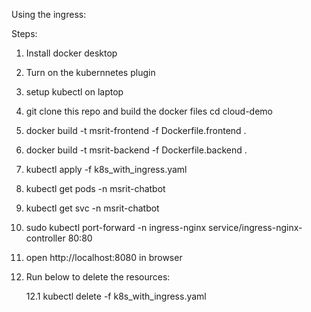 
Using the ingress:

Steps:

1. Install docker desktop 

2. Turn on the kubernnetes plugin

3. setup kubectl on laptop

4. git clone this repo and build the docker files cd cloud-demo

5. docker build -t msrit-frontend -f Dockerfile.frontend . 

6. docker build -t msrit-backend -f Dockerfile.backend .

7. kubectl apply -f k8s_with_ingress.yaml

8. kubectl get pods -n msrit-chatbot

9. kubectl get svc -n msrit-chatbot  

10. sudo kubectl port-forward -n ingress-nginx service/ingress-nginx-controller 80:80

11. open http://localhost:8080 in browser

12. Run below to delete the resources: 

    12.1 kubectl delete -f k8s_with_ingress.yaml

